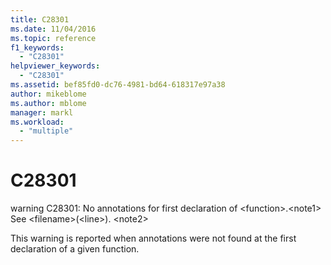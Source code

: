 ```yaml
---
title: C28301
ms.date: 11/04/2016
ms.topic: reference
f1_keywords:
  - "C28301"
helpviewer_keywords:
  - "C28301"
ms.assetid: bef85fd0-dc76-4981-bd64-618317e97a38
author: mikeblome
ms.author: mblome
manager: markl
ms.workload:
  - "multiple"
---
```

# C28301
warning C28301: No annotations for first declaration of \<function>.\<note1> See \<filename>(\<line>). \<note2>

 This warning is reported when annotations were not found at the first declaration of a given function.